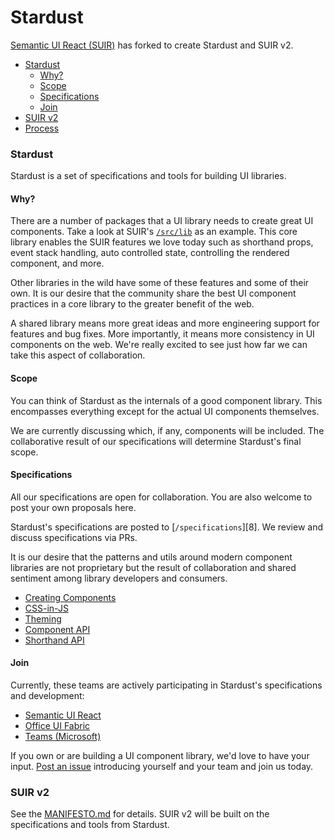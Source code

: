 # Stardust

[Semantic UI React (SUIR)][200] has forked to create Stardust and SUIR v2.

<!-- START doctoc generated TOC please keep comment here to allow auto update -->
<!-- DON'T EDIT THIS SECTION, INSTEAD RE-RUN doctoc TO UPDATE -->


- [Stardust](#stardust)
  - [Why?](#why)
  - [Scope](#scope)
  - [Specifications](#specifications)
  - [Join](#join)
- [SUIR v2](#suir-v2)
- [Process](#process)

<!-- END doctoc generated TOC please keep comment here to allow auto update -->

### Stardust

Stardust is a set of specifications and tools for building UI libraries.

#### Why?

There are a number of packages that a UI library needs to create great UI components. Take a look at SUIR's [`/src/lib`][201] as an example. This core library enables the SUIR features we love today such as shorthand props, event stack handling, auto controlled state, controlling the rendered component, and more.

Other libraries in the wild have some of these features and some of their own. It is our desire that the community share the best UI component practices in a core library to the greater benefit of the web.

A shared library means more great ideas and more engineering support for features and bug fixes. More importantly, it means more consistency in UI components on the web. We're really excited to see just how far we can take this aspect of collaboration.

#### Scope

You can think of Stardust as the internals of a good component library.  This encompasses everything except for the actual UI components themselves.

We are currently discussing which, if any, components will be included.  The collaborative result of our specifications will determine Stardust's final scope. 

#### Specifications

All our specifications are open for collaboration.  You are also welcome to post your own proposals here.

Stardust's specifications are posted to [`/specifications`][8].  We review and discuss specifications via PRs.

It is our desire that the patterns and utils around modern component libraries are not proprietary but the result of collaboration and shared sentiment among library developers and consumers.

- [Creating Components][101]
- [CSS-in-JS][102]
- [Theming][103]
- [Component API][104]
- [Shorthand API][105]

#### Join

Currently, these teams are actively participating in Stardust's specifications and development:

- [Semantic UI React][200]
- [Office UI Fabric][300]
- [Teams (Microsoft)][301]

If you own or are building a UI component library, we'd love to have your input.  [Post an issue][2] introducing yourself and your team and join us today.

### SUIR v2

See the [MANIFESTO.md][1] for details.  SUIR v2 will be built on the specifications and tools from Stardust. 

<!-- REPO -->
[1]: https://github.com/levithomason/stardust/blob/master/MANIFESTO.md
[2]: https://github.com/levithomason/stardust/issues/new/choose
[3]: https://github.com/levithomason/stardust/.github/CONTRIBUTING.md

<!-- SPECIFICATIONS -->
[100]: https://github.com/levithomason/stardust/tree/master/specifications
[101]: https://github.com/levithomason/stardust/tree/master/specifications/creating-components.md
[102]: https://github.com/levithomason/stardust/tree/master/specifications/css-in-js.md
[103]: https://github.com/levithomason/stardust/tree/master/specifications/theming.md
[104]: https://github.com/levithomason/stardust/tree/master/specifications/component-api.md
[105]: https://github.com/levithomason/stardust/tree/master/specifications/shorthand-api.md

<!-- SUIR -->
[200]: https://github.com/Semantic-Org/Semantic-UI-React
[201]: https://github.com/Semantic-Org/Semantic-UI-React/tree/master/src/lib

<!-- EXTERNAL -->
[300]: https://developer.microsoft.com/en-us/fabric
[301]: https://products.office.com/en-US/microsoft-teams/group-chat-software 

